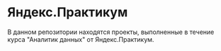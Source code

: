 # Яндекс.Практикум

В данном репозитории находятся проекты, выполненные в течение курса "Аналитик данных" от Яндекс.Практикум.

